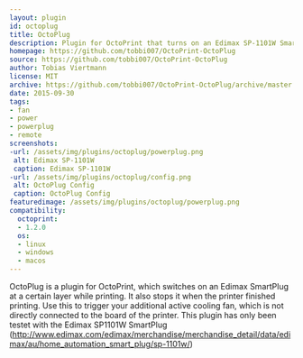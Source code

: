 ```yaml
---
layout: plugin
id: octoplug
title: OctoPlug
description: Plugin for OctoPrint that turns on an Edimax SP-1101W SmartPlug at a certain layer for active cooling with external power supply.
homepage: https://github.com/tobbi007/OctoPrint-OctoPlug
source: https://github.com/tobbi007/OctoPrint-OctoPlug
author: Tobias Viertmann
license: MIT
archive: https://github.com/tobbi007/OctoPrint-OctoPlug/archive/master.zip
date: 2015-09-30
tags:
- fan
- power
- powerplug
- remote
screenshots:
-url: /assets/img/plugins/octoplug/powerplug.png
 alt: Edimax SP-1101W
 caption: Edimax SP-1101W
-url: /assets/img/plugins/octoplug/config.png
 alt: OctoPlug Config
 caption: OctoPlug Config
featuredimage: /assets/img/plugins/octoplug/powerplug.png
compatibility:
  octoprint:
  - 1.2.0
  os:
  - linux
  - windows
  - macos
---
```


OctoPlug is a plugin for OctoPrint, which switches on an Edimax SmartPlug at a certain layer while printing. It also stops it when the printer finished printing.
Use this to trigger your additional active cooling fan, which is not directly connected to the board of the printer.
This plugin has only been testet with the Edimax SP1101W SmartPlug (http://www.edimax.com/edimax/merchandise/merchandise_detail/data/edimax/au/home_automation_smart_plug/sp-1101w/)